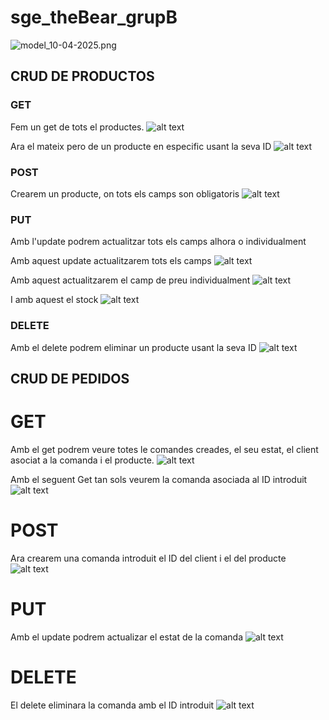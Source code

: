 # sge_theBear_grupB

![model_10-04-2025.png](fotos/model_10-04-2025.png)

## CRUD DE PRODUCTOS

### GET

Fem un get de tots el productes.
![alt text](fotos/Producto/Get_Producto.png)

Ara el mateix pero de un producte en especific usant la seva ID
![alt text](fotos/Producto/Get_Producto_ID.png)

### POST

Crearem un producte, on tots els camps son obligatoris
![alt text](fotos/Producto/Create_Producto.png)

### PUT

Amb l'update podrem actualitzar tots els camps alhora o individualment

Amb aquest update actualitzarem tots els camps
![alt text](fotos/Producto/Update_Producto.png)

Amb aquest actualitzarem el camp de preu individualment
![alt text](fotos/Producto/Update_Producto_Precio.png)

I amb aquest el stock
![alt text](fotos/Producto/Update_Producto_Stock.png)

### DELETE

Amb el delete podrem eliminar un producte usant la seva ID
![alt text](fotos/Producto/Delete_Producto.png)


## CRUD DE PEDIDOS

# GET

Amb el get podrem veure totes le comandes creades, el seu estat, el client asociat a la comanda i el producte.
![alt text](fotos/Pedido/Get_Pedido.png)

Amb el seguent Get tan sols veurem la comanda asociada al ID introduit
![alt text](fotos/Pedido/Get_Pedido_ID.png)

# POST

Ara crearem una comanda introduit el ID del client i el del producte
![alt text](fotos/Pedido/Create_Pedido.png)

# PUT

Amb el update podrem actualizar el estat de la comanda
![alt text](fotos/Pedido/Update_Pedido_Estado.png)

# DELETE

El delete eliminara la comanda amb el ID introduit
![alt text](fotos/Pedido/Delete_Pedido.png)


